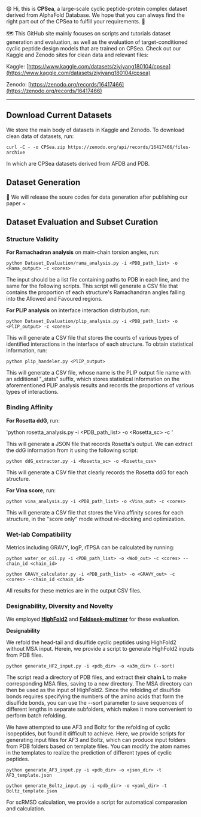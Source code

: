 😄 Hi, this is **CPSea**, a large-scale cyclic peptide-protein complex dataset derived from AlphaFold Database. We hope that you can always find the right part out of the CPSea to fulfill your requirements. 🌊

🗺️ This GitHub site mainly focuses on scripts and tutorials dataset generation and evaluation, as well as the evaluation of target-conditioned cyclic peptide design models that are trained on CPSea. Check out our Kaggle and Zenodo sites for clean data and relevant files:

Kaggle: [https://www.kaggle.com/datasets/ziyiyang180104/cpsea](https://www.kaggle.com/datasets/ziyiyang180104/cpsea)

Zenodo: [https://zenodo.org/records/16417466](https://zenodo.org/records/16417466)

---

## Download Current Datasets

We store the main body of datasets in Kaggle and Zenodo. To download clean data of datasets, run:

`curl -C - -o CPSea.zip https://zenodo.org/api/records/16417466/files-archive`

In which are CPSea datasets derived from AFDB and PDB.


## Dataset Generation

🚧 We will release the soure codes for data generation after publishing our paper ~

## Dataset Evaluation and Subset Curation 

### Structure Validity

**For Ramachadran analysis** on main-chain torsion angles, run: 

`python Dataset_Evaluation/rama_analysis.py -i <PDB_path_list> -o <Rama_output> -c <cores>`

The input should be a list file containing paths to PDB in each line, and the same for the following scripts. This script will generate a CSV file that contains the proportion of each structure's Ramachandran angles falling into the Allowed and Favoured regions.

**For PLIP analysis** on interface interaction distribution, run:

`python Dataset_Evaluation/plip_analysis.py -i <PDB_path_list> -o <PlIP_output> -c <cores>`

This will generate a CSV file that stores the counts of various types of identified interactions in the interface of each structure. To obtain statistical information, run:

`python plip_handeler.py <PlIP_output>`

This will generate a CSV file, whose name is the PLIP output file name with an additional "_stats" suffix, which stores statistical information on the aforementioned PLIP analysis results and records the proportions of various types of interactions.

### Binding Affinity

**For Rosetta ddG**, run:

'python rosetta_analysis.py -i <PDB_path_list> -o <Rosetta_sc> -c <cores>'

This will generate a JSON file that records Rosetta's output. We can extract the ddG information from it using the following script:

`python ddG_extractor.py -i <Rosetta_sc> -o <Rosetta_csv>`

This will generate a CSV file that clearly records the Rosetta ddG for each structure.

**For Vina score**, run:

`python vina_analysis.py -i <PDB_path_list> -o <Vina_out> -c <cores>`

This will generate a CSV file that stores the Vina affinity scores for each structure, in the "score only" mode without re-docking and optimization.

### Wet-lab Compatibility

Metrics including GRAVY, logP, rTPSA can be calculated by running:

`python water_or_oil.py -i <PDB_path_list> -o <WoO_out> -c <cores> --chain_id <chain_id>`

`python GRAVY_calculator.py -i <PDB_path_list> -o <GRAVY_out> -c <cores> --chain_id <chain_id>`

All results for these metrics are in the output CSV files.

### Designability, Diversity and Novelty

We employed [**HighFold2**](https://github.com/hongliangduan/HighFold2) and [**Foldseek-multimer**](https://github.com/steineggerlab/foldseek) for these evaluation. 

**Designability**

We refold the head-tail and disulfide cyclic peptides using HighFold2 without MSA input. Herein, we provide a script to generate HighFold2 inputs from PDB files.

`python generate_HF2_input.py -i <pdb_dir> -o <a3m_dir> (--sort)`

The script read a directory of PDB files, and extract their **chain L** to make corresponding MSA files, saving to a new directory. The MSA directory can then be used as the input of HighFold2. Since the refolding of disulfide bonds requires specifying the numbers of the amino acids that form the disulfide bonds, you can use the --sort parameter to save sequences of different lengths in separate subfolders, which makes it more convenient to perform batch refolding.

We have attempted to use AF3 and Boltz for the refolding of cyclic isopeptides, but found it difficult to achieve. Here, we provide scripts for generating input files for AF3 and Boltz, which can produce input folders from PDB folders based on template files. You can modify the atom names in the templates to realize the prediction of different types of cyclic peptides.

`python generate_AF3_input.py -i <pdb_dir> -o <json_dir> -t AF3_template.json`

`python generate_Boltz_input.py -i <pdb_dir> -o <yaml_dir> -t Boltz_template.json`

For scRMSD calculation, we provide a script for automatical comparasion and calculation.
